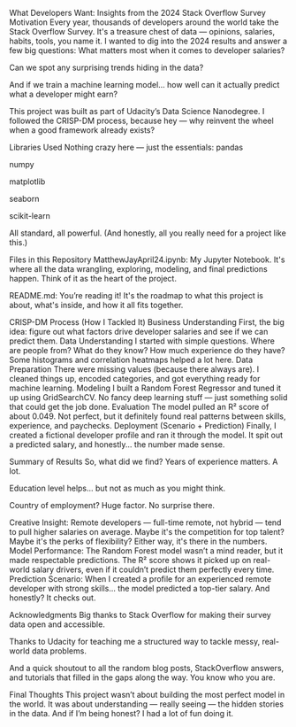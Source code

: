 What Developers Want: Insights from the 2024 Stack Overflow Survey
Motivation
Every year, thousands of developers around the world take the Stack Overflow Survey. It's a treasure chest of data — opinions, salaries, habits, tools, you name it.
I wanted to dig into the 2024 results and answer a few big questions:
What matters most when it comes to developer salaries?


Can we spot any surprising trends hiding in the data?


And if we train a machine learning model... how well can it actually predict what a developer might earn?


This project was built as part of Udacity’s Data Science Nanodegree. I followed the CRISP-DM process, because hey — why reinvent the wheel when a good framework already exists?

Libraries Used
Nothing crazy here — just the essentials:
pandas


numpy


matplotlib


seaborn


scikit-learn


All standard, all powerful. (And honestly, all you really need for a project like this.)

Files in this Repository
MatthewJayApril24.ipynb:
 My Jupyter Notebook. It's where all the data wrangling, exploring, modeling, and final predictions happen. Think of it as the heart of the project.


README.md:
 You’re reading it! It's the roadmap to what this project is about, what's inside, and how it all fits together.



CRISP-DM Process (How I Tackled It)
Business Understanding
 First, the big idea: figure out what factors drive developer salaries and see if we can predict them.
Data Understanding
 I started with simple questions. Where are people from? What do they know? How much experience do they have? Some histograms and correlation heatmaps helped a lot here.
Data Preparation
 There were missing values (because there always are). I cleaned things up, encoded categories, and got everything ready for machine learning.
Modeling
 I built a Random Forest Regressor and tuned it up using GridSearchCV. No fancy deep learning stuff — just something solid that could get the job done.
Evaluation
 The model pulled an R² score of about 0.049. Not perfect, but it definitely found real patterns between skills, experience, and paychecks.
Deployment (Scenario + Prediction)
 Finally, I created a fictional developer profile and ran it through the model. It spit out a predicted salary, and honestly... the number made sense.

Summary of Results
So, what did we find?
Years of experience matters. A lot.


Education level helps... but not as much as you might think.


Country of employment? Huge factor. No surprise there.


Creative Insight:
 Remote developers — full-time remote, not hybrid — tend to pull higher salaries on average. Maybe it's the competition for top talent? Maybe it's the perks of flexibility? Either way, it's there in the numbers.
Model Performance:
 The Random Forest model wasn’t a mind reader, but it made respectable predictions. The R² score shows it picked up on real-world salary drivers, even if it couldn’t predict them perfectly every time.
Prediction Scenario:
 When I created a profile for an experienced remote developer with strong skills... the model predicted a top-tier salary. And honestly? It checks out.

Acknowledgments
Big thanks to Stack Overflow for making their survey data open and accessible.


Thanks to Udacity for teaching me a structured way to tackle messy, real-world data problems.


And a quick shoutout to all the random blog posts, StackOverflow answers, and tutorials that filled in the gaps along the way. You know who you are.



Final Thoughts
This project wasn’t about building the most perfect model in the world. It was about understanding — really seeing — the hidden stories in the data.
And if I’m being honest? I had a lot of fun doing it.


